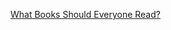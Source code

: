
[What Books Should Everyone Read?](https://cstheory.stackexchange.com/questions/3253/what-books-should-everyone-read)
